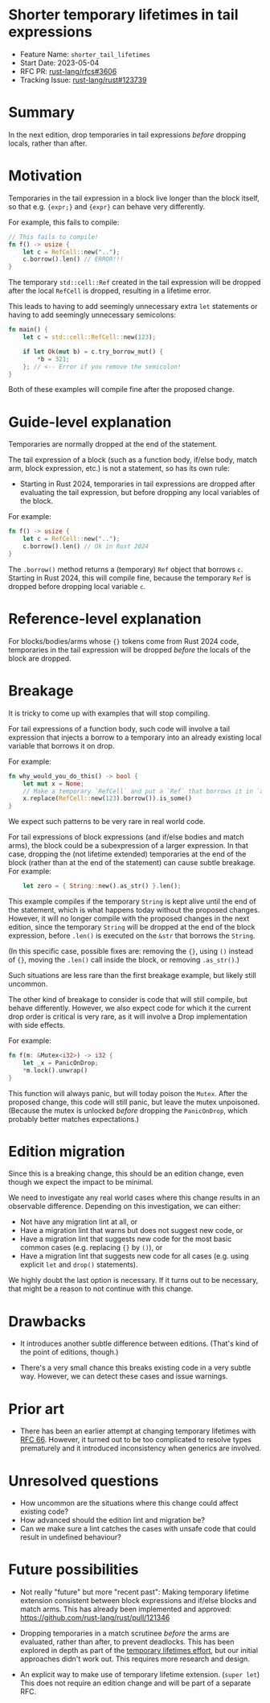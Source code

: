 # Shorter temporary lifetimes in tail expressions

- Feature Name: `shorter_tail_lifetimes`
- Start Date: 2023-05-04
- RFC PR: [rust-lang/rfcs#3606](https://github.com/rust-lang/rfcs/pull/3606)
- Tracking Issue: [rust-lang/rust#123739](https://github.com/rust-lang/rust/issues/123739)

# Summary

In the next edition, drop temporaries in tail expressions *before* dropping locals, rather than after.

# Motivation

Temporaries in the tail expression in a block live longer than the block itself,
so that e.g. `{expr;}` and `{expr}` can behave very differently.

For example, this fails to compile:

```rust
// This fails to compile!
fn f() -> usize {
    let c = RefCell::new("..");
    c.borrow().len() // ERROR!!!
}
```

The temporary `std::cell::Ref` created in the tail expression will be dropped
after the local `RefCell` is dropped, resulting in a lifetime error.

This leads to having to add seemingly unnecessary extra `let` statements
or having to add seemingly unnecessary semicolons:

```rust
fn main() {
    let c = std::cell::RefCell::new(123);

    if let Ok(mut b) = c.try_borrow_mut() {
        *b = 321;
    }; // <-- Error if you remove the semicolon!
}
```

Both of these examples will compile fine after the proposed change.

# Guide-level explanation

Temporaries are normally dropped at the end of the statement.

The tail expression of a block
(such as a function body, if/else body, match arm, block expression, etc.)
is not a statement, so has its own rule:

- Starting in Rust 2024,
  temporaries in tail expressions are dropped after evaluating the tail expression,
  but before dropping any local variables of the block.

For example:

```rust
fn f() -> usize {
    let c = RefCell::new("..");
    c.borrow().len() // Ok in Rust 2024
}
```

The `.borrow()` method returns a (temporary) `Ref` object that borrows `c`.
Starting in Rust 2024, this will compile fine,
because the temporary `Ref` is dropped before dropping local variable `c`.

# Reference-level explanation

For blocks/bodies/arms whose `{}` tokens come from Rust 2024 code,
temporaries in the tail expression will be dropped *before* the locals of the block are dropped.

# Breakage

It is tricky to come up with examples that will stop compiling.

For tail expressions of a function body, such code will involve a tail
expression that injects a borrow to a temporary
into an already existing local variable that borrows it on drop.

For example:

```rust
fn why_would_you_do_this() -> bool {
    let mut x = None;
    // Make a temporary `RefCell` and put a `Ref` that borrows it in `x`.
    x.replace(RefCell::new(123).borrow()).is_some()
}
```

We expect such patterns to be very rare in real world code.

For tail expressions of block expressions (and if/else bodies and match arms),
the block could be a subexpression of a larger expression.
In that case, dropping the (not lifetime extended) temporaries at the end of
the block (rather than at the end of the statement) can cause subtle breakage.
For example:

```rust
    let zero = { String::new().as_str() }.len();
```

This example compiles if the temporary `String` is kept alive until the end of
the statement, which is what happens today without the proposed changes.
However, it will no longer compile with the proposed changes in the next edition,
since the temporary `String` will be dropped at the end of the block expression,
before `.len()` is executed on the `&str` that borrows the `String`.

(In this specific case, possible fixes are: removing the `{}`,
using `()` instead of `{}`, moving the `.len()` call inside the block, or removing `.as_str()`.)

Such situations are less rare than the first breakage example, but likely still uncommon.

The other kind of breakage to consider is code that will still compile, but behave differently.
However, we also expect code for which it the current drop order is critical is very rare,
as it will involve a Drop implementation with side effects.

For example:

```rust
fn f(m: &Mutex<i32>) -> i32 {
    let _x = PanicOnDrop;
    *m.lock().unwrap()
}
```

This function will always panic, but will today poison the `Mutex`.
After the proposed change, this code will still panic, but leave the mutex unpoisoned.
(Because the mutex is unlocked *before* dropping the `PanicOnDrop`,
which probably better matches expectations.)

# Edition migration

Since this is a breaking change, this should be an edition change,
even though we expect the impact to be minimal.

We need to investigate any real world cases where this change results in an observable difference.
Depending on this investigation, we can either:

- Not have any migration lint at all, or
- Have a migration lint that warns but does not suggest new code, or
- Have a migration lint that suggests new code for the most basic common cases (e.g. replacing `{}` by `()`), or
- Have a migration lint that suggests new code for all cases (e.g. using explicit `let` and `drop()` statements).

We highly doubt the last option is necessary.
If it turns out to be necessary, that might be a reason to not continue with this change.

# Drawbacks

- It introduces another subtle difference between editions.
  (That's kind of the point of editions, though.)

- There's a very small chance this breaks existing code in a very subtle way. However, we can detect these cases and issue warnings.

# Prior art

- There has been an earlier attempt at changing temporary lifetimes with [RFC 66](https://rust.tf/rfc66).
  However, it turned out to be too complicated to resolve types prematurely and
  it introduced inconsistency when generics are involved.

# Unresolved questions

- How uncommon are the situations where this change could affect existing code?
- How advanced should the edition lint and migration be?
- Can we make sure a lint catches the cases with unsafe code that could result in undefined behaviour?

# Future possibilities

- Not really "future" but more "recent past":
  Making temporary lifetime extension consistent between block expressions and
  if/else blocks and match arms. This has already been implemented and approved:
  https://github.com/rust-lang/rust/pull/121346

- Dropping temporaries in a match scrutinee *before* the arms are evaluated,
  rather than after, to prevent deadlocks.
  This has been explored in depth as part of the
  [temporary lifetimes effort](https://rust-lang.zulipchat.com/#narrow/stream/403629-t-lang.2Ftemporary-lifetimes-2024),
  but our initial approaches didn't work out.
  This requires more research and design.

- An explicit way to make use of temporary lifetime extension. (`super let`)
  This does not require an edition change and will be part of a separate RFC.
